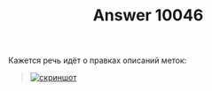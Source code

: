 ﻿---
title: "Answer 10046"
se.owner.user_id: 178988
se.owner.display_name: "Qwertiy"
se.owner.link: "https://ru.meta.stackoverflow.com/users/178988/qwertiy"
se.answer_id: 10046
se.question_id: 10045
se.post_type: answer
se.score: 3
se.is_accepted: True
---
<p>Кажется речь идёт о правках описаний меток:</p>

<blockquote>
  <p><a href="https://i.stack.imgur.com/9emAz.png" rel="nofollow noreferrer"><img src="https://i.stack.imgur.com/9emAz.png" alt="скриншот"></a></p>
</blockquote>
